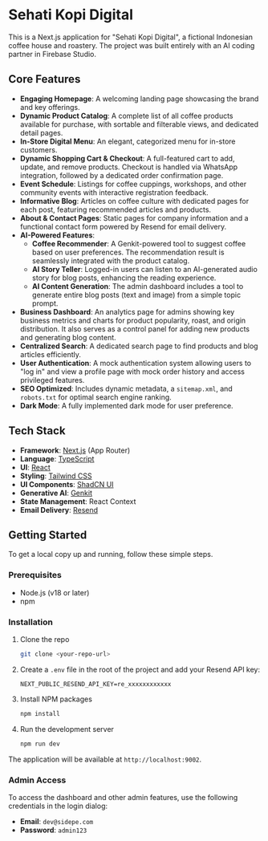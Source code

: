 # Sehati Kopi Digital

This is a Next.js application for "Sehati Kopi Digital", a fictional Indonesian coffee house and roastery. The project was built entirely with an AI coding partner in Firebase Studio.

## Core Features

- **Engaging Homepage**: A welcoming landing page showcasing the brand and key offerings.
- **Dynamic Product Catalog**: A complete list of all coffee products available for purchase, with sortable and filterable views, and dedicated detail pages.
- **In-Store Digital Menu**: An elegant, categorized menu for in-store customers.
- **Dynamic Shopping Cart & Checkout**: A full-featured cart to add, update, and remove products. Checkout is handled via WhatsApp integration, followed by a dedicated order confirmation page.
- **Event Schedule**: Listings for coffee cuppings, workshops, and other community events with interactive registration feedback.
- **Informative Blog**: Articles on coffee culture with dedicated pages for each post, featuring recommended articles and products.
- **About & Contact Pages**: Static pages for company information and a functional contact form powered by Resend for email delivery.
- **AI-Powered Features**:
    - **Coffee Recommender**: A Genkit-powered tool to suggest coffee based on user preferences. The recommendation result is seamlessly integrated with the product catalog.
    - **AI Story Teller**: Logged-in users can listen to an AI-generated audio story for blog posts, enhancing the reading experience.
    - **AI Content Generation**: The admin dashboard includes a tool to generate entire blog posts (text and image) from a simple topic prompt.
- **Business Dashboard**: An analytics page for admins showing key business metrics and charts for product popularity, roast, and origin distribution. It also serves as a control panel for adding new products and generating blog content.
- **Centralized Search**: A dedicated search page to find products and blog articles efficiently.
- **User Authentication**: A mock authentication system allowing users to "log in" and view a profile page with mock order history and access privileged features.
- **SEO Optimized**: Includes dynamic metadata, a `sitemap.xml`, and `robots.txt` for optimal search engine ranking.
- **Dark Mode**: A fully implemented dark mode for user preference.

## Tech Stack

- **Framework**: [Next.js](https://nextjs.org/) (App Router)
- **Language**: [TypeScript](https://www.typescriptlang.org/)
- **UI**: [React](https://reactjs.org/)
- **Styling**: [Tailwind CSS](https://tailwindcss.com/)
- **UI Components**: [ShadCN UI](https://ui.shadcn.com/)
- **Generative AI**: [Genkit](https://firebase.google.com/docs/genkit)
- **State Management**: React Context
- **Email Delivery**: [Resend](https://resend.com)

## Getting Started

To get a local copy up and running, follow these simple steps.

### Prerequisites

- Node.js (v18 or later)
- npm

### Installation

1. Clone the repo
   ```sh
   git clone <your-repo-url>
   ```
2. Create a `.env` file in the root of the project and add your Resend API key:
   ```env
   NEXT_PUBLIC_RESEND_API_KEY=re_xxxxxxxxxxxx
   ```
3. Install NPM packages
   ```sh
   npm install
   ```
4. Run the development server
   ```sh
   npm run dev
   ```

The application will be available at `http://localhost:9002`.

### Admin Access

To access the dashboard and other admin features, use the following credentials in the login dialog:
- **Email**: `dev@sidepe.com`
- **Password**: `admin123`
